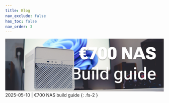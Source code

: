 ```yaml
---
title: Blog
nav_exclude: false
has_toc: false
nav_order: 3
---
```


[![](700-nas-build-guide/header_1200px.jpg)](700-nas-build-guide)
2025-05-10 | €700 NAS build guide 
{: .fs-2 }